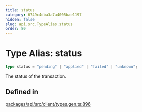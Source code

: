 ```yaml
---
title: status
category: 6749c4dba3a7a4005bae1197
hidden: false
slug: api.src.TypeAlias.status
order: 80
---
```


# Type Alias: status

```ts
type status = "pending" | "applied" | "failed" | "unknown";
```

The status of the transaction.

## Defined in

[packages/api/src/client/types.gen.ts:896](https://github.com/zkcloudworker/minatokens-lib/blob/main/packages/api/src/client/types.gen.ts#L896)
